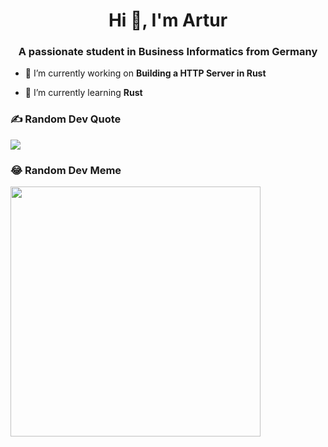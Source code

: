 <h1 align="center">Hi 👋, I'm Artur</h1>
<h3 align="center">A passionate student in Business Informatics from Germany</h3>

- 🔭 I’m currently working on **Building a HTTP Server in Rust**

- 🌱 I’m currently learning **Rust**

<p align="left">
</p>


### ✍️ Random Dev Quote
![](https://quotes-github-readme.vercel.app/api?type=horizontal&theme=tokyonight)

### 😂 Random Dev Meme
<img src='https://randommeme-five.vercel.app/' style="height: 400px;"/>
